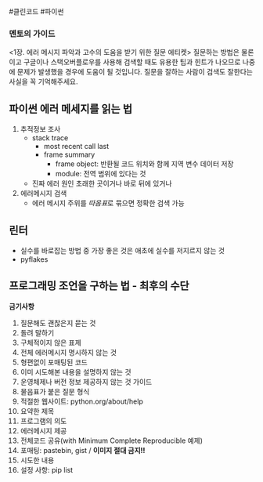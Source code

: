 #클린코드 #파이썬

### 멘토의 가이드
<1장. 에러 메시지 파악과 고수의 도움을 받기 위한 질문 에티켓>
질문하는 방법은 물론이고 구글이나 스택오버플로우를 사용해 검색할 때도 유용한 팁과 힌트가 나오므로 나중에 문제가 발생했을 경우에 도움이 될 것입니다. 질문을 잘하는 사람이 검색도 잘한다는 사실을 꼭 기억해주세요.

## 파이썬 에러 메세지를 읽는 법
1. 추적정보 조사
	- stack trace
		- most recent call last
		- frame summary
			- frame object: 반환될 코드 위치와 함께 지역 변수 데이터 저장
			- module: 전역 범위에 있다는 것
	- 진짜 에러 원인 초래한 곳이거나 바로 뒤에 있거나
2. 에러메시지 검색
	- 에러 메시지 주위를 *따옴표*로 묶으면 정확한 검색 가능
## 린터
- 실수를 바로잡는 방법 중 가장 좋은 것은 애초에 실수를 저지르지 않는 것
- pyflakes
## 프로그래밍 조언을 구하는 법 - 최후의 수단
__금기사항__
1. 질문해도 괜찮은지 묻는 것
2. 돌려 말하기
3. 구체적이지 않은 표제
4. 전체 에러메시지 명시하지 않는 것
5. 형편없이 포매팅된 코드
6. 이미 시도해본 내용을 설명하지 않는 것
7. 운영체제나 버전 정보 제공하지 않는 것
가이드
1. 물음표가 붙은 질문 형식
2. 적절한 웹사이트: python.org/about/help
3. 요약한 제목
4. 프로그램의 의도
5. 에러메시지 제공
6. 전체코드 공유(with Minimum Complete Reproducible 예제)
7. 포매팅: pastebin, gist / **이미지 절대 금지!!**
8. 시도한 내용
9. 설정 사항: pip list